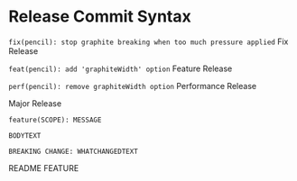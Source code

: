 # Release Commit Syntax
`fix(pencil): stop graphite breaking when too much pressure applied` Fix Release

`feat(pencil): add 'graphiteWidth' option` Feature Release

`perf(pencil): remove graphiteWidth option` Performance Release

Major Release
```
feature(SCOPE): MESSAGE

BODYTEXT

BREAKING CHANGE: WHATCHANGEDTEXT
```

README FEATURE
